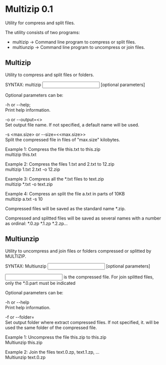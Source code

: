 Multizip 0.1
============

Utility for compress and split files.

The utility consists of two programs:

* multizip -> Command line program to compress or split files.
* multiunzip -> Command line program to uncompress or join files.

## Multizip

  Utility to compress and split files or folders.
  
  SYNTAX:
    multizip <input files> [optional parameters]

Optional parameters can be: 

  -h or --help; <br/>
    Print help information.
	
  -o <file name> or --output=<<filename>> <br/>
    Set output file name. If not specified, a default name will be used.
	
  -s <max.size> or --size=<<max.size>> <br/>
    Split the compressed file in files of "max.size" kilobytes.
  
  Example 1: Compress the file this.txt to this.zip <br/>
    multizip this.txt
  
  Example 2: Compress the files 1.txt and 2.txt to 12.zip <br/>
    multizip 1.txt 2.txt -o 12.zip
  
  Example 3: Compress all the *.txt files to text.zip <br/>
    multizip *.txt -o text.zip

  Example 4: Compress an split the file a.txt in parts of 10KB <br/>
    multizip a.txt -s 10
  
  Compressed files will be saved as the standard name *.zip.
  
  Compressed and splitted files will be saved as several names with a number
  as ordinal: *.0.zp *.1.zp *.2.zp...
	
	
## Multiunzip

  Utility to uncompress and join files or folders compressed or splitted
  by MULTIZIP.
  
  SYNTAX: 
    Multiunzip <input file> [optional parameters]
  
  <input file> is the compressed file. For join splitted files, only the
  *.0.part must be indicated
  
  Optional parameters can be: 
  
  -h or --help <br/>
    Print help information.
	
  -f <folder name> or --folder=<folder name> <br/>
    Set output folder where extract compressed files. If not specified, it.
    will be used the same folder of the compressed file.
  
  Example 1: Uncompress the file this.zip to this.zip <br/>
    Multiunzip this.zip
  
  Example 2: Join the files text.0.zp, text.1.zp, ... <br/>
    Multiunzip text.0.zp
